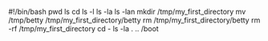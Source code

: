 #!/bin/bash
pwd
ls
cd
ls -l
ls -la
ls -lan
mkdir /tmp/my_first_directory
mv /tmp/betty /tmp/my_first_directory/betty
rm /tmp/my_first_directory/betty
rm -rf /tmp/my_first_directory
cd -
ls -la . .. /boot
